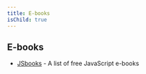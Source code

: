 ```yaml
---
title: E-books
isChild: true
---
```


## E-books

* [JSbooks](http://jsbooks.revolunet.com/) - A list of free JavaScript e-books